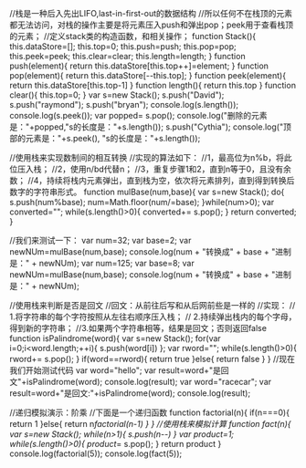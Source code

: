//栈是一种后入先出LIFO,last-in-first-out的数据结构
//所以任何不在栈顶的元素都无法访问，对栈的操作主要是将元素压入push和弹出pop；peek用于查看栈顶的元素；
//定义stack类的构造函数，和相关操作；
function Stack(){
    this.dataStore=[];
    this.top=0;
    this.push=push;
    this.pop=pop;
    this.peek=peek;
    this.clear=clear;
    this.length=length;
}
function push(element){
    return this.dataStore[this.top++]=element;
}
function pop(element){
    return this.dataStore[--this.top];
}
function peek(element){
    return this.dataStore[this.top-1]
}
function length(){
    return this.top
}
function clear(){
    this.top=0;
}
var s=new Stack();
s.push("David");
s.push("raymond");
s.push("bryan");
console.log(s.length());
console.log(s.peek());
var popped= s.pop();
console.log("删除的元素是："+popped,"s的长度是："+s.length());
s.push("Cythia");
console.log("顶部的元素是："+s.peek(), "s的长度是："+s.length());



//使用栈来实现数制间的相互转换
//实现的算法如下：
//1，最高位为n%b，将此位压入栈；
//2，使用n/bd代替n；
//3，重复步骤1和2，直到n等于0，且没有余数；
//4，持续将栈内元素弹出，直到栈为空，依次将元素排列，直到得到转换后数字的字符串形式。
function mulBase(num,base){
    var s=new Stack();
    do{
        s.push(num%base);
        num=Math.floor(num/=base);
    }while(num>0);
    var converted="";
    while(s.length()>0){
        converted+= s.pop();
    }
    return converted;
}

//我们来测试一下：
var num=32;
var base=2;
var newNUm=mulBase(num,base);
console.log(num + "转换成" + base + "进制是：" + newNUm);
var num=125;
var base=8;
var newNUm=mulBase(num,base);
console.log(num + "转换成" + base + "进制是：" + newNUm);


//使用栈来判断是否是回文
//回文：从前往后写和从后网前些是一样的
//实现：
// 1.将字符串的每个字符按照从左往右顺序压入栈；
// 2.持续弹出栈内的每个字母，得到新的字符串；
//3.如果两个字符串相等，结果是回文；否则返回false
function isPalindrome(word){
    var s=new Stack();
    for(var i=0;i<word.length;++i){
        s.push(word[i])
    };
    var rword="";
    while(s.length()>0){
        rword+= s.pop();
    }
    if(word==rword){
        return true
    }else{
        return false
    }
}
//现在我们开始测试代码
var word="hello";
var result=word+"是回文"+isPalindrome(word);
console.log(result);
var word="racecar";
var result=word+"是回文:"+isPalindrome(word);
console.log(result);


//递归模拟演示：阶乘
//下面是一个递归函数
function factorial(n){
    if(n===0){
        return 1
    }else{
        return n*factorial(n-1)
    }
}
//使用栈来模拟计算
function fact(n){
    var s=new Stack();
    while(n>1){
        s.push(n--)
    }
    var product=1;
    while(s.length()>0){
        product*= s.pop();
    }
    return product
}
console.log(factorial(5));
console.log(fact(5));
